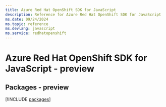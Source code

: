 ```yaml
---
title: Azure Red Hat OpenShift SDK for JavaScript
description: Reference for Azure Red Hat OpenShift SDK for JavaScript
ms.date: 09/24/2024
ms.topic: reference
ms.devlang: javascript
ms.service: redhatopenshift
---
```

# Azure Red Hat OpenShift SDK for JavaScript - preview
## Packages - preview
[!INCLUDE [packages](red-hat-openshift-index.md)]